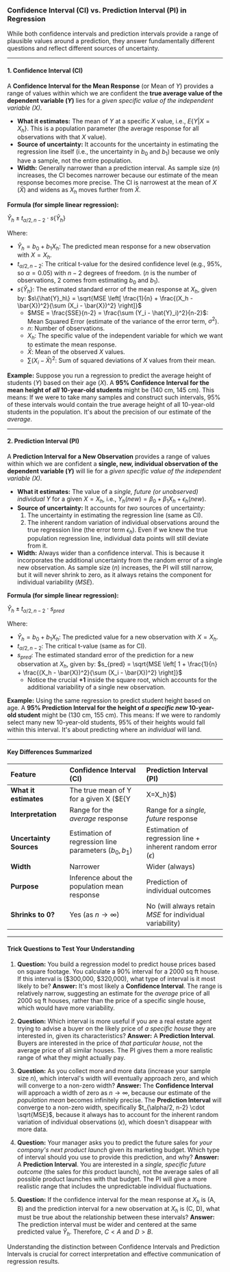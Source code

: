 
### Confidence Interval (CI) vs. Prediction Interval (PI) in Regression

While both confidence intervals and prediction intervals provide a range of plausible values around a prediction, they answer fundamentally different questions and reflect different sources of uncertainty.

---

#### 1. Confidence Interval (CI)

A **Confidence Interval for the Mean Response** (or Mean of $Y$) provides a range of values within which we are confident the **true average value of the dependent variable ($Y$)** lies for a *given specific value of the independent variable ($X$)*.

* **What it estimates:** The mean of $Y$ at a specific $X$ value, i.e., $E\{Y|X=X_h\}$. This is a population parameter (the average response for all observations with that $X$ value).
* **Source of uncertainty:** It accounts for the uncertainty in estimating the regression line itself (i.e., the uncertainty in $b_0$ and $b_1$) because we only have a sample, not the entire population.
* **Width:** Generally narrower than a prediction interval. As sample size ($n$) increases, the CI becomes narrower because our estimate of the mean response becomes more precise. The CI is narrowest at the mean of $X$ ($\bar{X}$) and widens as $X_h$ moves further from $\bar{X}$.

**Formula (for simple linear regression):**

$\hat{Y}_h \pm t_{\alpha/2, n-2} \cdot s\{\hat{Y}_h\}$

Where:
* $\hat{Y}_h = b_0 + b_1 X_h$: The predicted mean response for a new observation with $X=X_h$.
* $t_{\alpha/2, n-2}$: The critical t-value for the desired confidence level (e.g., 95%, so $\alpha=0.05$) with $n-2$ degrees of freedom. ($n$ is the number of observations, $2$ comes from estimating $b_0$ and $b_1$).
* $s\{\hat{Y}_h\}$: The estimated standard error of the mean response at $X_h$, given by:
    $s\{\hat{Y}_h\} = \sqrt{MSE \left[ \frac{1}{n} + \frac{(X_h - \bar{X})^2}{\sum (X_i - \bar{X})^2} \right]}$
    * $MSE = \frac{SSE}{n-2} = \frac{\sum (Y_i - \hat{Y}_i)^2}{n-2}$: Mean Squared Error (estimate of the variance of the error term, $\sigma^2$).
    * $n$: Number of observations.
    * $X_h$: The specific value of the independent variable for which we want to estimate the mean response.
    * $\bar{X}$: Mean of the observed $X$ values.
    * $\sum (X_i - \bar{X})^2$: Sum of squared deviations of $X$ values from their mean.

**Example:**
Suppose you run a regression to predict the average height of students ($Y$) based on their age ($X$).
A **95% Confidence Interval for the mean height of *all* 10-year-old students** might be (140 cm, 145 cm).
This means: If we were to take many samples and construct such intervals, 95% of these intervals would contain the true average height of all 10-year-old students in the population. It's about the precision of our estimate of the *average*.

---

#### 2. Prediction Interval (PI)

A **Prediction Interval for a New Observation** provides a range of values within which we are confident a **single, new, individual observation of the dependent variable ($Y$)** will lie for a *given specific value of the independent variable ($X$)*.

* **What it estimates:** The value of a *single, future (or unobserved) individual* $Y$ for a given $X=X_h$, i.e., $Y_h(new) = \beta_0 + \beta_1 X_h + \epsilon_h(new)$.
* **Source of uncertainty:** It accounts for *two* sources of uncertainty:
    1.  The uncertainty in estimating the regression line (same as CI).
    2.  The inherent random variation of individual observations around the true regression line (the error term $\epsilon_h$). Even if we knew the true population regression line, individual data points will still deviate from it.
* **Width:** Always wider than a confidence interval. This is because it incorporates the additional uncertainty from the random error of a single new observation. As sample size ($n$) increases, the PI will still narrow, but it will never shrink to zero, as it always retains the component for individual variability ($MSE$).

**Formula (for simple linear regression):**

$\hat{Y}_h \pm t_{\alpha/2, n-2} \cdot s_{pred}$

Where:
* $\hat{Y}_h = b_0 + b_1 X_h$: The predicted value for a new observation with $X=X_h$.
* $t_{\alpha/2, n-2}$: The critical t-value (same as for CI).
* $s_{pred}$: The estimated standard error of the prediction for a new observation at $X_h$, given by:
    $s_{pred} = \sqrt{MSE \left[ 1 + \frac{1}{n} + \frac{(X_h - \bar{X})^2}{\sum (X_i - \bar{X})^2} \right]}$
    * Notice the crucial **$+ 1$** inside the square root, which accounts for the additional variability of a single new observation.

**Example:**
Using the same regression to predict student height based on age.
A **95% Prediction Interval for the height of *a specific new* 10-year-old student** might be (130 cm, 155 cm).
This means: If we were to randomly select many new 10-year-old students, 95% of their heights would fall within this interval. It's about predicting where an *individual* will land.

---

#### Key Differences Summarized

| Feature            | Confidence Interval (CI)                            | Prediction Interval (PI)                                   |
| :----------------- | :-------------------------------------------------- | :--------------------------------------------------------- |
| **What it estimates** | The true mean of Y for a given X ($E\{Y|X=X_h\}$)   | A single, new individual observation of Y for a given X ($Y_h$) |
| **Interpretation** | Range for the *average* response                    | Range for a *single, future* response                      |
| **Uncertainty Sources** | Estimation of regression line parameters ($b_0, b_1$) | Estimation of regression line + inherent random error ($\epsilon$) |
| **Width** | Narrower                                            | Wider (always)                                             |
| **Purpose** | Inference about the population mean response        | Prediction of individual outcomes                          |
| **Shrinks to 0?** | Yes (as $n \to \infty$)                             | No (will always retain $MSE$ for individual variability)   |

---

#### Trick Questions to Test Your Understanding

1.  **Question:** You build a regression model to predict house prices based on square footage. You calculate a 90% interval for a 2000 sq ft house. If this interval is (\$300,000, \$320,000), what type of interval is it most likely to be?
    **Answer:** It's most likely a **Confidence Interval**. The range is relatively narrow, suggesting an estimate for the *average* price of all 2000 sq ft houses, rather than the price of a specific single house, which would have more variability.

2.  **Question:** Which interval is more useful if you are a real estate agent trying to advise a buyer on the likely price of *a specific house* they are interested in, given its characteristics?
    **Answer:** A **Prediction Interval**. Buyers are interested in the price of *that particular house*, not the average price of all similar houses. The PI gives them a more realistic range of what they might actually pay.

3.  **Question:** As you collect more and more data (increase your sample size $n$), which interval's width will eventually approach zero, and which will converge to a non-zero width?
    **Answer:** The **Confidence Interval** will approach a width of zero as $n \to \infty$, because our estimate of the *population mean* becomes infinitely precise. The **Prediction Interval** will converge to a non-zero width, specifically $t_{\alpha/2, n-2} \cdot \sqrt{MSE}$, because it always has to account for the inherent random variation of individual observations ($\epsilon$), which doesn't disappear with more data.

4.  **Question:** Your manager asks you to predict the future sales for *your company's next product launch* given its marketing budget. Which type of interval should you use to provide this prediction, and why?
    **Answer:** A **Prediction Interval**. You are interested in a *single, specific future outcome* (the sales for *this* product launch), not the average sales of all possible product launches with that budget. The PI will give a more realistic range that includes the unpredictable individual fluctuations.

5.  **Question:** If the confidence interval for the mean response at $X_h$ is (A, B) and the prediction interval for a new observation at $X_h$ is (C, D), what must be true about the relationship between these intervals?
    **Answer:** The prediction interval must be wider and centered at the same predicted value $\hat{Y}_h$. Therefore, $C < A$ and $D > B$.

Understanding the distinction between Confidence Intervals and Prediction Intervals is crucial for correct interpretation and effective communication of regression results.
